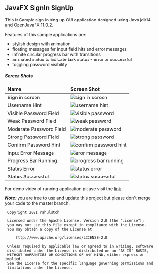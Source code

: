 <h2>JavaFX SignIn SignUp</h2>
This is Sample sign in sing up GUI application designed using
Java jdk14 and OpenJavaFX 11.0.2.

Features of this sample applications are:

*  stylish design with animation
* floating messages for input field hits and error messages
* infinite circular progress bar with transitions 
* animated status to indicate task status - error or successful
* toggling password visibility

<h5>Screen Shots</h5>

<table>
<thead>
<tr>
<td><b>Name</b></td>
<td><b>Screen Shot</b></td>
</tr>
</thead>
<tbody>
<tr>
<td>Sign in screen</td>
<td> <img alt="sign in screen" src="./screenshots/login_empty.png" /> </td>
</tr>
<tr>
<td>Username Hint</td>
<td><img src="./screenshots/password_weak.png" alt="username hint"/></td>
</tr>
<tr>
<td>Visible Password Field</td>
<td><img src="./screenshots/login_password_visible.png" alt="visible password"/></td>
</tr>
<tr>
<td>Weak Password Field</td>
<td><img src="./screenshots/password_weak.png" alt="weak password"/></td>
</tr>
<tr>
<td>Moderate Password Field</td>
<td><img src="./screenshots/password_moderate.png" alt="moderate password"/></td>
</tr>
<tr>
<td>Strong Password Field</td>
<td><img src="./screenshots/password_strong.png" alt="strong password"/></td>
</tr>
<tr>
<td>Confirm Password Hint</td>
<td><img src="./screenshots/signup_confirm_password_hint.png" alt="confirm password hint"/></td>
</tr>
<tr>
<td>Input Error Message</td>
<td><img src="./screenshots/empty_field.png" alt="eror message"/></td>
</tr>
<tr>
<td>Progress Bar Running</td>
<td><img src="./screenshots/progress_bar_running.png" alt="progress bar running"/></td>
</tr>
<tr>
<td>Status Error</td>
<td><img src="./screenshots/status_error.png" alt="status error"/></td>
</tr>
<tr>
<td>Status Successful</td>
<td><img src="./screenshots/status_successful.png" alt="status successful"/></td>
</tr>
</tbody>
</table>

For demo video of running application please visit the <a href="https://drive.google.com/file/d/18tMnv8wXA_SbUSOVDhI4vLppic6bEXa-/view?usp=sharing">link</a>

<b><i>Note:</i></b> you are free to use and update this project but please don't merge your code to the master branch.

```
 Copyright 2021 rahulstch

 Licensed under the Apache License, Version 2.0 (the "License");
 you may not use this file except in compliance with the License.
 You may obtain a copy of the License at

     http://www.apache.org/licenses/LICENSE-2.0

 Unless required by applicable law or agreed to in writing, software
 distributed under the License is distributed on an "AS IS" BASIS,
 WITHOUT WARRANTIES OR CONDITIONS OF ANY KIND, either express or implied.
 See the License for the specific language governing permissions and
 limitations under the License.
```

 





